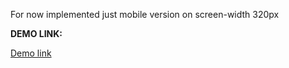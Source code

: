 For now implemented just mobile version on screen-width 320px

<b>DEMO LINK:</b>

<a href="https://onedaylanding.onrender.com/">Demo link</a>
